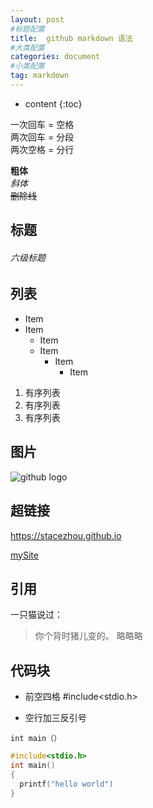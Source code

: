 ```yaml
---
layout: post
#标题配置
title:  github markdown 语法
#大类配置
categories: document
#小类配置
tag: markdown
---
```


* content
{:toc}




一次回车 = 空格  
两次回车 = 分段  
两次空格 = 分行  

**粗体**  
*斜体*  
~~删除线~~  

## 标题
###### 六级标题

## 列表
* Item
* Item
  - Item
  - Item
    - Item
      - Item

1. 有序列表
2. 有序列表
3. 有序列表

## 图片
![github logo](logo.png)

## 超链接
https://stacezhou.github.io

[mySite](https://stacezhou.github.io)

## 引用
一只猫说过：
> 你个背时猪儿变的。
> 略略略

## 代码块
* 前空四格
    #include<stdio.h>

* 空行加三反引号

```
int main（）
```

```C
#include<stdio.h>
int main()
{
  printf("hello world")
}
```
